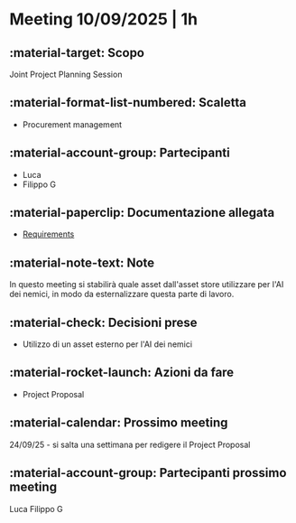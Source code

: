# Meeting 10/09/2025 | 1h

## :material-target: **Scopo**

Joint Project Planning Session

## :material-format-list-numbered: **Scaletta**

- Procurement management

## :material-account-group: **Partecipanti**

- Luca
- Filippo G

## :material-paperclip: **Documentazione allegata**

- [Requirements](../scoping/requirement-analysis.md)

## :material-note-text: **Note**

In questo meeting si stabilirà quale asset dall'asset store utilizzare per l'AI dei nemici, in modo da esternalizzare questa parte di lavoro.

## :material-check: **Decisioni prese**

- Utilizzo di un asset esterno per l'AI dei nemici

## :material-rocket-launch: **Azioni da fare**

- Project Proposal

## :material-calendar: **Prossimo meeting**

24/09/25 - si salta una settimana per redigere il Project Proposal

## :material-account-group: **Partecipanti prossimo meeting**

Luca
Filippo G
